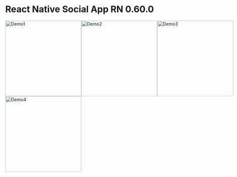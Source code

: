 # React Native Social App RN 0.60.0
  <div style="display: flex; flex-direction: row">
    <img src="https://raw.githubusercontent.com/funnyjerry/react-native-social-app/master/images/1.PNG" alt="Demo1" width="240" />
    <img src="https://raw.githubusercontent.com/funnyjerry/react-native-social-app/master/images/2.PNG" alt="Demo2" width="240" />
    <img src="https://raw.githubusercontent.com/funnyjerry/react-native-social-app/master/images/3.PNG" alt="Demo3" width="240" />
  </div>
<img src="https://raw.githubusercontent.com/funnyjerry/react-native-social-app/master/images/4.PNG" alt="Demo4" width="240" />
